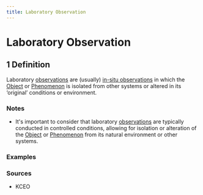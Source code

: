 ```yaml
---
title: Laboratory Observation
---
```


# Laboratory Observation

## 1 Definition

Laboratory [observations](../observation) are (usually) [in-situ observations](../in-situ_observation) in which the [Object](../object) or [Phenomenon](../phenomenon) is isolated from other systems or altered in its ‘original’ conditions or environment.

### Notes 
- It's important to consider that laboratory [observations](../observation) are typically conducted in controlled conditions, allowing for isolation or alteration of the [Object](../object) or [Phenomenon](../phenomenon) from its natural environment or other systems. 
### Examples 

### Sources 
- KCEO
